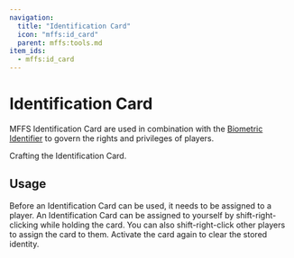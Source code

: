 ```yaml
---
navigation:
  title: "Identification Card"
  icon: "mffs:id_card"
  parent: mffs:tools.md
item_ids:
  - mffs:id_card
---
```


# Identification Card

<ItemImage id="mffs:id_card" />

MFFS <Color id="dark_purple">Identification Card</Color> are used in combination with the [Biometric Identifier](../biometric_identifier.md) to govern the rights and privileges of players.

Crafting the <Color id="dark_purple">Identification Card</Color>.

<Recipe id="mffs:id_card" />

## Usage

Before an Identification Card can be used, it needs to be assigned to a player. An Identification Card can be assigned to yourself by shift-right-clicking while holding the card. You can also shift-right-click other players to assign the card to them. Activate the card again to clear the stored identity.

